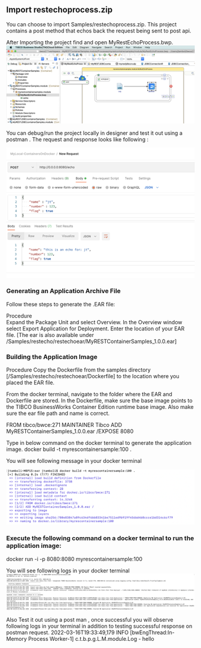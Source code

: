 
## Import restechoprocess.zip
You can choose to import Samples/restechoprocess.zip. This project contains a post method that echos back the request being sent to post api.

After Importing the project find and open MyRestEchoProcess.bwp.  
![import_restecho](images/importrestecho1.png)

You can debug/run the project locally in designer and test it out using a postman . The request and response looks like following :

![import_restecho](images/importrestecho2.png)

### Generating an Application Archive File
Follow these steps to generate the .EAR file:

Procedure  
Expand the Package Unit and select Overview.
In the Overview window select Export Application for Deployment.
Enter the location of your EAR file.
[The ear is also available under /Samples/restecho/restechoear/MyRESTContainerSamples_1.0.0.ear]

### Building the Application Image
Procedure
Copy the Dockerfile from the samples directory [/Samples/restecho/restechoear/Dockerfile] to the location where you placed the EAR file.

From the docker terminal, navigate to the folder where the EAR and Dockerfile are stored.
In the Dockerfile, make sure the base image points to the TIBCO BusinessWorks Container Edition runtime base image.
Also make sure the ear file path and name is correct.

FROM tibco/bwce:271
MAINTAINER Tibco
ADD MyRESTContainerSamples_1.0.0.ear /EXPOSE 8080

Type in below command on the docker terminal to generate the application image.
docker build -t myrescontainersample:100 .

You will see following message in your docker terminal

![import_restecho](images/importrestecho3.png)

### Execute the following command on a docker terminal to run the application image:
docker run -i  -p 8080:8080 myrescontainersample:100

You will see following logs in your docker terminal
![import_restecho](images/importrestecho4.png)

Also Test it out using a post man , once successful you will observe following logs in your terminal in addition to testing successful response on postman request.
2022-03-16T19:33:49,179 INFO  [bwEngThread:In-Memory Process Worker-1] c.t.b.p.g.L.M.module.Log - hello
